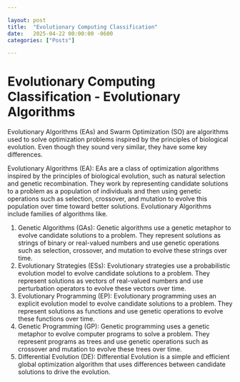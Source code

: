```yaml
---

layout: post
title:  "Evolutionary Computing Classification"
date:   2025-04-22 00:00:00 -0600
categories: ["Posts"] 

---
```


# Evolutionary Computing Classification - Evolutionary Algorithms

Evolutionary Algorithms (EAs) and Swarm Optimization (SO) are algorithms used to solve optimization problems inspired by the principles of biological evolution. Even though they sound very similar, they have some key differences.

Evolutionary Algorithms (EA): EAs are a class of optimization algorithms inspired by the principles of biological evolution, such as natural selection and genetic recombination. They work by representing candidate solutions to a problem as a population of individuals and then using genetic operations such as selection, crossover, and mutation to evolve this population over time toward better solutions. Evolutionary Algorithms include families of algorithms like.

1. Genetic Algorithms (GAs): Genetic algorithms use a genetic metaphor to evolve candidate solutions to a problem. They represent solutions as strings of binary or real-valued numbers and use genetic operations such as selection, crossover, and mutation to evolve these strings over time.
2. Evolutionary Strategies (ESs): Evolutionary strategies use a probabilistic evolution model to evolve candidate solutions to a problem. They represent solutions as vectors of real-valued numbers and use perturbation operators to evolve these vectors over time.
3. Evolutionary Programming (EP): Evolutionary programming uses an explicit evolution model to evolve candidate solutions to a problem. They represent solutions as functions and use genetic operations to evolve these functions over time.
4. Genetic Programming (GP): Genetic programming uses a genetic metaphor to evolve computer programs to solve a problem. They represent programs as trees and use genetic operations such as crossover and mutation to evolve these trees over time.
5. Differential Evolution (DE): Differential Evolution is a simple and efficient global optimization algorithm that uses differences between candidate solutions to drive the evolution.